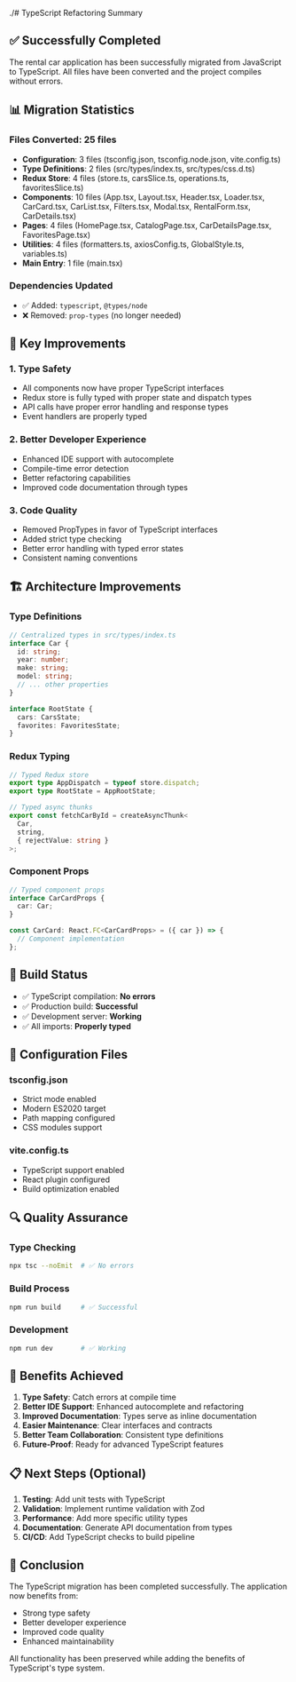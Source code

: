 ./# TypeScript Refactoring Summary

## ✅ Successfully Completed

The rental car application has been successfully migrated from JavaScript to TypeScript. All files have been converted and the project compiles without errors.

## 📊 Migration Statistics

### Files Converted: 25 files

- **Configuration**: 3 files (tsconfig.json, tsconfig.node.json, vite.config.ts)
- **Type Definitions**: 2 files (src/types/index.ts, src/types/css.d.ts)
- **Redux Store**: 4 files (store.ts, carsSlice.ts, operations.ts, favoritesSlice.ts)
- **Components**: 10 files (App.tsx, Layout.tsx, Header.tsx, Loader.tsx, CarCard.tsx, CarList.tsx, Filters.tsx, Modal.tsx, RentalForm.tsx, CarDetails.tsx)
- **Pages**: 4 files (HomePage.tsx, CatalogPage.tsx, CarDetailsPage.tsx, FavoritesPage.tsx)
- **Utilities**: 4 files (formatters.ts, axiosConfig.ts, GlobalStyle.ts, variables.ts)
- **Main Entry**: 1 file (main.tsx)

### Dependencies Updated

- ✅ Added: `typescript`, `@types/node`
- ❌ Removed: `prop-types` (no longer needed)

## 🔧 Key Improvements

### 1. Type Safety

- All components now have proper TypeScript interfaces
- Redux store is fully typed with proper state and dispatch types
- API calls have proper error handling and response types
- Event handlers are properly typed

### 2. Better Developer Experience

- Enhanced IDE support with autocomplete
- Compile-time error detection
- Better refactoring capabilities
- Improved code documentation through types

### 3. Code Quality

- Removed PropTypes in favor of TypeScript interfaces
- Added strict type checking
- Better error handling with typed error states
- Consistent naming conventions

## 🏗️ Architecture Improvements

### Type Definitions

```typescript
// Centralized types in src/types/index.ts
interface Car {
  id: string;
  year: number;
  make: string;
  model: string;
  // ... other properties
}

interface RootState {
  cars: CarsState;
  favorites: FavoritesState;
}
```

### Redux Typing

```typescript
// Typed Redux store
export type AppDispatch = typeof store.dispatch;
export type RootState = AppRootState;

// Typed async thunks
export const fetchCarById = createAsyncThunk<
  Car,
  string,
  { rejectValue: string }
>;
```

### Component Props

```typescript
// Typed component props
interface CarCardProps {
  car: Car;
}

const CarCard: React.FC<CarCardProps> = ({ car }) => {
  // Component implementation
};
```

## 🚀 Build Status

- ✅ TypeScript compilation: **No errors**
- ✅ Production build: **Successful**
- ✅ Development server: **Working**
- ✅ All imports: **Properly typed**

## 📝 Configuration Files

### tsconfig.json

- Strict mode enabled
- Modern ES2020 target
- Path mapping configured
- CSS modules support

### vite.config.ts

- TypeScript support enabled
- React plugin configured
- Build optimization enabled

## 🔍 Quality Assurance

### Type Checking

```bash
npx tsc --noEmit  # ✅ No errors
```

### Build Process

```bash
npm run build     # ✅ Successful
```

### Development

```bash
npm run dev       # ✅ Working
```

## 🎯 Benefits Achieved

1. **Type Safety**: Catch errors at compile time
2. **Better IDE Support**: Enhanced autocomplete and refactoring
3. **Improved Documentation**: Types serve as inline documentation
4. **Easier Maintenance**: Clear interfaces and contracts
5. **Better Team Collaboration**: Consistent type definitions
6. **Future-Proof**: Ready for advanced TypeScript features

## 📋 Next Steps (Optional)

1. **Testing**: Add unit tests with TypeScript
2. **Validation**: Implement runtime validation with Zod
3. **Performance**: Add more specific utility types
4. **Documentation**: Generate API documentation from types
5. **CI/CD**: Add TypeScript checks to build pipeline

## 🎉 Conclusion

The TypeScript migration has been completed successfully. The application now benefits from:

- Strong type safety
- Better developer experience
- Improved code quality
- Enhanced maintainability

All functionality has been preserved while adding the benefits of TypeScript's type system.
